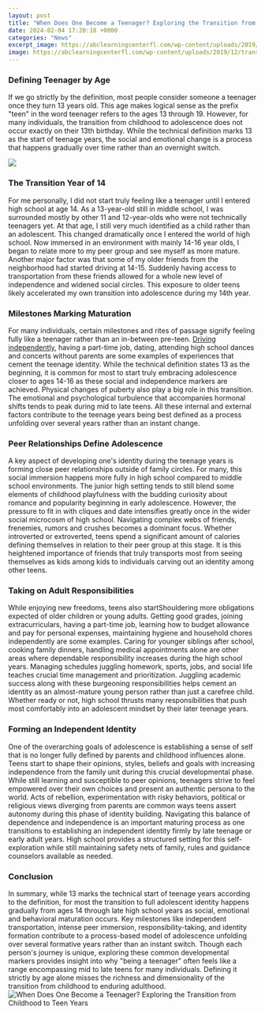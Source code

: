 ```yaml
---
layout: post
title: "When Does One Become a Teenager? Exploring the Transition from Childhood to Teen Years"
date: 2024-02-04 17:20:18 +0000
categories: "News"
excerpt_image: https://abclearningcenterfl.com/wp-content/uploads/2019/12/transition-to-adolescence.jpg
image: https://abclearningcenterfl.com/wp-content/uploads/2019/12/transition-to-adolescence.jpg
---
```


### Defining Teenager by Age
If we go strictly by the definition, most people consider someone a teenager once they turn 13 years old. This age makes logical sense as the prefix "teen" in the word teenager refers to the ages 13 through 19. However, for many individuals, the transition from childhood to adolescence does not occur exactly on their 13th birthday. While the technical definition marks 13 as the start of teenage years, the social and emotional change is a process that happens gradually over time rather than an overnight switch. 

![](http://photos.demandstudios.com/getty/article/184/8/57566868.jpg)
### The Transition Year of 14
For me personally, I did not start truly feeling like a teenager until I entered high school at age 14. As a 13-year-old still in middle school, I was surrounded mostly by other 11 and 12-year-olds who were not technically teenagers yet. At that age, I still very much identified as a child rather than an adolescent. This changed dramatically once I entered the world of high school. Now immersed in an environment with mainly 14-16 year olds, I began to relate more to my peer group and see myself as more mature. Another major factor was that some of my older friends from the neighborhood had started driving at 14-15. Suddenly having access to transportation from these friends allowed for a whole new level of independence and  widened social circles. This exposure to older teens likely accelerated my own transition into adolescence during my 14th year. 
### Milestones Marking Maturation
For many individuals, certain milestones and rites of passage signify feeling fully like a teenager rather than an in-between pre-teen. [Driving independently](https://yt.io.vn/collection/alkire), having a part-time job, dating, attending high school dances and concerts without parents are some examples of experiences that cement the teenage identity. While the technical definition states 13 as the beginning, it is common for most to start truly embracing adolescence closer to ages 14-16 as these social and independence markers are achieved. Physical changes of puberty also play a big role in this transition. The emotional and psychological turbulence that accompanies hormonal shifts tends to peak during mid to late teens. All these internal and external factors contribute to the teenage years being best defined as a process unfolding over several years rather than an instant change.
### Peer Relationships Define Adolescence 
A key aspect of developing one's identity during the teenage years is forming close peer relationships outside of family circles. For many, this social immersion happens more fully in high school compared to middle school environments. The junior high setting tends to still blend some elements of childhood playfulness with the budding curiosity about romance and popularity beginning in early adolescence. However, the pressure to fit in with cliques and date intensifies greatly once in the wider social microcosm of high school. Navigating complex webs of friends, frenemies, rumors and crushes becomes a dominant focus. Whether introverted or extroverted, teens spend a significant amount of calories defining themselves in relation to their peer group at this stage. It is this heightened importance of friends that truly transports most from seeing themselves as kids among kids to individuals carving out an identity among other teens. 
### Taking on Adult Responsibilities  
While enjoying new freedoms, teens also startShouldering more obligations expected of older children or young adults. Getting good grades, joining extracurriculars, having a part-time job, learning how to budget allowance and pay for personal expenses, maintaining hygiene and household chores independently are some examples. Caring for younger siblings after school, cooking family dinners, handling medical appointments alone are other areas where dependable responsibility increases during the high school years. Managing schedules juggling homework, sports, jobs, and social life teaches crucial time management and prioritization. Juggling academic success along with these burgeoning responsibilities helps cement an identity as an almost-mature young person rather than just a carefree child. Whether ready or not, high school thrusts many responsibilities that push most comfortably into an adolescent mindset by their later teenage years.
### Forming an Independent Identity
One of the overarching goals of adolescence is establishing a sense of self that is no longer fully defined by parents and childhood influences alone. Teens start to shape their opinions, styles, beliefs and goals with increasing independence from the family unit during this crucial developmental phase. While still learning and susceptible to peer opinions, teenagers strive to feel empowered over their own choices and present an authentic persona to the world. Acts of rebellion, experimentation with risky behaviors, political or religious views diverging from parents are common ways teens assert autonomy during this phase of identity building. Navigating this balance of dependence and independence is an important maturing process as one transitions to establishing an independent identity firmly by late teenage or early adult years. High school provides a structured setting for this self-exploration while still maintaining safety nets of family, rules and guidance counselors available as needed.          
### Conclusion 
In summary, while 13 marks the technical start of teenage years according to the definition, for most the transition to full adolescent identity happens gradually from ages 14 through late high school years as social, emotional and behavioral maturation occurs. Key milestones like independent transportation, intense peer immersion, responsibility-taking, and identity formation contribute to a process-based model of adolescence unfolding over several formative years rather than an instant switch. Though each person's journey is unique, exploring these common developmental markers provides insight into why "being a teenager" often feels like a range encompassing mid to late teens for many individuals. Defining it strictly by age alone misses the richness and dimensionality of the transition from childhood to enduring adulthood.
![When Does One Become a Teenager? Exploring the Transition from Childhood to Teen Years](https://abclearningcenterfl.com/wp-content/uploads/2019/12/transition-to-adolescence.jpg)